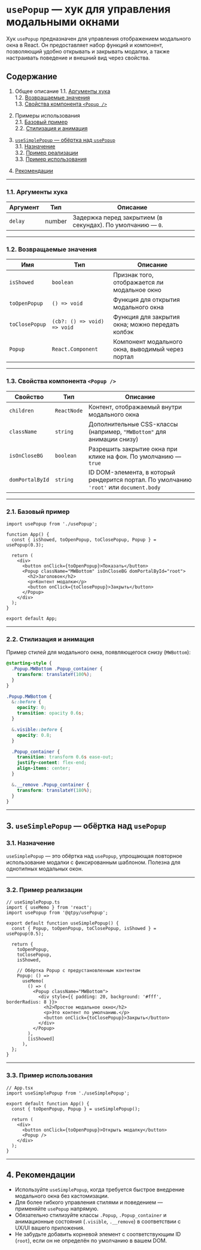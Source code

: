 # `usePopup` — хук для управления модальными окнами

Хук `usePopup` предназначен для управления отображением модального окна в React. Он предоставляет набор функций и компонент, позволяющий удобно открывать и закрывать модалки, а также настраивать поведение и внешний вид через свойства.

## Содержание

1. Общее описание
   1.1. [Аргументы хука](#11-аргументы-хука)  
   1.2. [Возвращаемые значения](#12-возвращаемые-значения)  
   1.3. [Свойства компонента `<Popup />`](#13-свойства-компонента-popup-)  

2. Примеры использования   
   2.1. [Базовый пример](#21-базовый-пример)  
   2.2. [Стилизация и анимация](#22-стилизация-и-анимация)    

3. [`useSimplePopup` — обёртка над `usePopup`](#3-usesimplepopup--обёртка-над-usepopup)  
   3.1. [Назначение](#31-назначение)  
   3.2. [Пример реализации](#32-пример-реализации)  
   3.3. [Пример использования](#33-пример-использования)  

4. [Рекомендации](#4-рекомендации)  

---

### 1.1. Аргументы хука

| Аргумент | Тип    | Описание                                                   |
| -------- | ------ | ---------------------------------------------------------- |
| `delay`  | number | Задержка перед закрытием (в секундах). По умолчанию — `0`. |

---

### 1.2. Возвращаемые значения

| Имя            | Тип                         | Описание                                          |
| -------------- | --------------------------- | ------------------------------------------------- |
| `isShowed`     | `boolean`                   | Признак того, отображается ли модальное окно      |
| `toOpenPopup`  | `() => void`                | Функция для открытия модального окна              |
| `toClosePopup` | `(cb?: () => void) => void` | Функция для закрытия окна; можно передать колбэк  |
| `Popup`        | `React.Component`           | Компонент модального окна, выводимый через портал |

---

### 1.3. Свойства компонента `<Popup />`

| Свойство        | Тип         | Описание                                                                                |
| --------------- | ----------- | --------------------------------------------------------------------------------------- |
| `children`      | `ReactNode` | Контент, отображаемый внутри модального окна                                            |
| `className`     | `string`    | Дополнительные CSS-классы (например, `"MWBottom"` для анимации снизу)                   |
| `isOnCloseBG`   | `boolean`   | Разрешить закрытие окна при клике на фон. По умолчанию — `true`                         |
| `domPortalById` | `string`    | ID DOM-элемента, в который рендерится портал. По умолчанию `'root'` или `document.body` |

---

### 2.1. Базовый пример

```tsx
import usePopup from './usePopup';

function App() {
  const { isShowed, toOpenPopup, toClosePopup, Popup } = usePopup(0.3);

  return (
    <div>
      <button onClick={toOpenPopup}>Показать</button>
      <Popup className="MWBottom" isOnCloseBG domPortalById="root">
        <h2>Заголовок</h2>
        <p>Контент модалки</p>
        <button onClick={toClosePopup}>Закрыть</button>
      </Popup>
    </div>
  );
}

export default App;
```

---

### 2.2. Стилизация и анимация

Пример стилей для модального окна, появляющегося снизу (`MWBottom`):

```css
@starting-style {
  .Popup.MWBottom .Popup_container {
    transform: translateY(100%);
  }
}

.Popup.MWBottom {
  &::before {
    opacity: 0;
    transition: opacity 0.6s;
  }

  &.visible::before {
    opacity: 0.8;
  }

  .Popup_container {
    transition: transform 0.6s ease-out;
    justify-content: flex-end;
    align-items: center;
  }

  &.__remove .Popup_container {
    transform: translateY(180%);
  }
}
```

---

## 3. `useSimplePopup` — обёртка над `usePopup`

### 3.1. Назначение

`useSimplePopup` — это обёртка над `usePopup`, упрощающая повторное использование модалки с фиксированным шаблоном. Полезна для однотипных модальных окон.

---

### 3.2. Пример реализации

```tsx
// useSimplePopup.ts
import { useMemo } from 'react';
import usePopup from '@qtpy/usePopup';

export default function useSimplePopup() {
  const { Popup, toOpenPopup, toClosePopup, isShowed } = usePopup(0.5);

  return {
    toOpenPopup,
    toClosePopup,
    isShowed,

    // Обёртка Popup с предустановленным контентом
    Popup: () =>
      useMemo(
        () => (
          <Popup className="MWBottom">
            <div style={{ padding: 20, background: '#fff', borderRadius: 8 }}>
              <h2>Простое модальное окно</h2>
              <p>Это контент по умолчанию.</p>
              <button onClick={toClosePopup}>Закрыть</button>
            </div>
          </Popup>
        ),
        [isShowed]
      ),
  };
}
```

---

### 3.3. Пример использования

```tsx
// App.tsx
import useSimplePopup from './useSimplePopup';

export default function App() {
  const { toOpenPopup, Popup } = useSimplePopup();

  return (
    <div>
      <button onClick={toOpenPopup}>Открыть модалку</button>
      <Popup />
    </div>
  );
}
```

---

## 4. Рекомендации

* Используйте `useSimplePopup`, когда требуется быстрое внедрение модального окна без кастомизации.
* Для более гибкого управления стилями и поведением — применяйте `usePopup` напрямую.
* Обязательно стилизуйте классы `.Popup`, `.Popup_container` и анимационные состояния (`.visible`, `.__remove`) в соответствии с UX/UI вашего приложения.
* Не забудьте добавить корневой элемент с соответствующим ID (`root`), если он не определён по умолчанию в вашем DOM.
